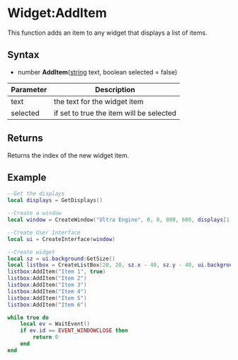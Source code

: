 # Widget:AddItem

This function adds an item to any widget that displays a list of items.

## Syntax

- number **AddItem**([string](https://www.lua.org/manual/5.4/manual.html#6.4) text, boolean selected = false)

| Parameter | Description |
|---|---|
| text | the text for the widget item |
| selected | if set to true the item will be selected |

## Returns

Returns the index of the new widget item.

## Example 

```lua
--Get the displays
local displays = GetDisplays()

--Create a window
local window = CreateWindow("Ultra Engine", 0, 0, 800, 600, displays[1])

--Create User Interface
local ui = CreateInterface(window)

--Create widget
local sz = ui.background:GetSize()
local listbox = CreateListBox(20, 20, sz.x - 40, sz.y - 40, ui.background)
listbox:AddItem("Item 1", true)
listbox:AddItem("Item 2")
listbox:AddItem("Item 3")
listbox:AddItem("Item 4")
listbox:AddItem("Item 5")
listbox:AddItem("Item 6")

while true do
    local ev = WaitEvent()
    if ev.id == EVENT_WINDOWCLOSE then
        return 0
    end
end
```
